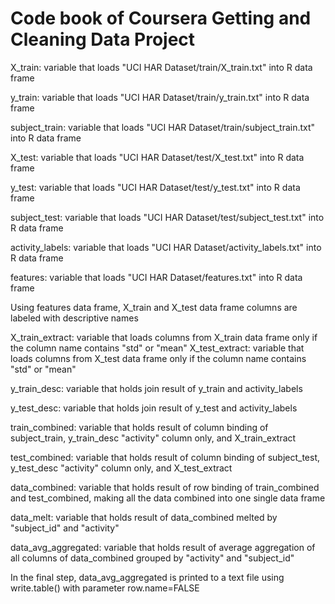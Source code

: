 # Code book of Coursera Getting and Cleaning Data Project

X_train: variable that loads "UCI HAR Dataset/train/X_train.txt" into R data frame

y_train: variable that loads "UCI HAR Dataset/train/y_train.txt" into R data frame

subject_train: variable that loads "UCI HAR Dataset/train/subject_train.txt" into R data frame

X_test: variable that loads "UCI HAR Dataset/test/X_test.txt" into R data frame

y_test: variable that loads "UCI HAR Dataset/test/y_test.txt" into R data frame

subject_test: variable that loads "UCI HAR Dataset/test/subject_test.txt" into R data frame

activity_labels: variable that loads "UCI HAR Dataset/activity_labels.txt" into R data frame

features: variable that loads "UCI HAR Dataset/features.txt" into R data frame

Using features data frame, X_train and X_test data frame columns are labeled with descriptive names

X_train_extract: variable that loads columns from X_train data frame only if the column name contains "std" or "mean" 
X_test_extract: variable that loads columns from X_test data frame only if the column name contains "std" or "mean" 

y_train_desc: variable that holds join result of y_train and activity_labels

y_test_desc: variable that holds join result of y_test and activity_labels

train_combined: variable that holds result of column binding of subject_train, y_train_desc "activity" column only, and X_train_extract

test_combined: variable that holds result of column binding of subject_test, y_test_desc "activity" column only, and X_test_extract

data_combined: variable that holds result of row binding of train_combined and test_combined, making all the data combined into one single data frame

data_melt: variable that holds result of data_combined melted by "subject_id" and "activity"

data_avg_aggregated: variable that holds result of average aggregation of all columns of data_combined grouped by "activity" and "subject_id"

In the final step, data_avg_aggregated is printed to a text file using write.table() with parameter row.name=FALSE 
